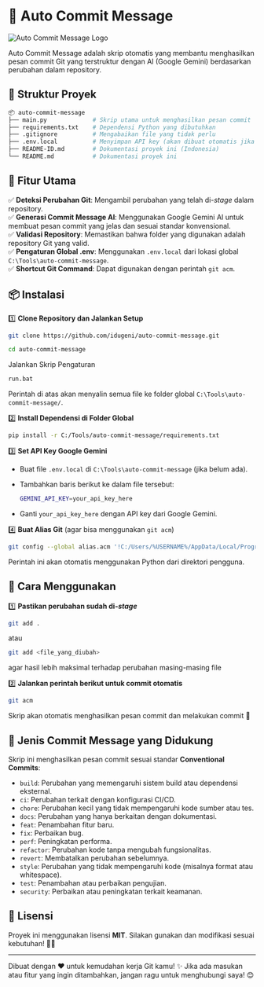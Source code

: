 # 🚀 Auto Commit Message

![Auto Commit Message Logo](https://opengraph.githubassets.com/88c7bb9179dd2f9f905e829065d2dac83fae36b8/idugeni/auto-commit-message)

Auto Commit Message adalah skrip otomatis yang membantu menghasilkan pesan commit Git yang terstruktur dengan AI (Google Gemini) berdasarkan perubahan dalam repository.

## 📂 Struktur Proyek

```sh
📦 auto-commit-message
├── main.py             # Skrip utama untuk menghasilkan pesan commit
├── requirements.txt    # Dependensi Python yang dibutuhkan
├── .gitignore          # Mengabaikan file yang tidak perlu
├── .env.local          # Menyimpan API key (akan dibuat otomatis jika belum ada)
├── README-ID.md        # Dokumentasi proyek ini (Indonesia)
└── README.md           # Dokumentasi proyek ini
```

## 📜 Fitur Utama

✅ **Deteksi Perubahan Git**: Mengambil perubahan yang telah di-*stage* dalam repository.  
✅ **Generasi Commit Message AI**: Menggunakan Google Gemini AI untuk membuat pesan commit yang jelas dan sesuai standar konvensional.  
✅ **Validasi Repository**: Memastikan bahwa folder yang digunakan adalah repository Git yang valid.  
✅ **Pengaturan Global .env**: Menggunakan `.env.local` dari lokasi global `C:\Tools\auto-commit-message`.  
✅ **Shortcut Git Command**: Dapat digunakan dengan perintah `git acm`.  

## 📦 Instalasi

1️⃣ **Clone Repository dan Jalankan Setup**

   ```sh
   git clone https://github.com/idugeni/auto-commit-message.git
   ```

   ```sh
   cd auto-commit-message
   ```

Jalankan Skrip Pengaturan

   ```sh
   run.bat
   ```

   Perintah di atas akan menyalin semua file ke folder global `C:\Tools\auto-commit-message/`.

2️⃣ **Install Dependensi di Folder Global**

   ```sh
   pip install -r C:/Tools/auto-commit-message/requirements.txt
   ```

3️⃣ **Set API Key Google Gemini**

- Buat file `.env.local` di `C:\Tools\auto-commit-message` (jika belum ada).
- Tambahkan baris berikut ke dalam file tersebut:

     ```sh
     GEMINI_API_KEY=your_api_key_here
     ```

- Ganti `your_api_key_here` dengan API key dari Google Gemini.

4️⃣ **Buat Alias Git** (agar bisa menggunakan `git acm`)

   ```sh
   git config --global alias.acm '!C:/Users/%USERNAME%/AppData/Local/Programs/Python/Python313/python.exe C:/Tools/auto-commit-message/main.py'
   ```

   Perintah ini akan otomatis menggunakan Python dari direktori pengguna.

## 🚀 Cara Menggunakan

1️⃣ **Pastikan perubahan sudah di-*stage***

   ```sh
   git add .
   ```

   atau

   ```sh
   git add <file_yang_diubah>
   ```

   agar hasil lebih maksimal terhadap perubahan masing-masing file

2️⃣ **Jalankan perintah berikut untuk commit otomatis**

   ```sh
   git acm
   ```

   Skrip akan otomatis menghasilkan pesan commit dan melakukan commit 🎉

## 📌 Jenis Commit Message yang Didukung

Skrip ini menghasilkan pesan commit sesuai standar **Conventional Commits**:

- `build`: Perubahan yang memengaruhi sistem build atau dependensi eksternal.
- `ci`: Perubahan terkait dengan konfigurasi CI/CD.
- `chore`: Perubahan kecil yang tidak mempengaruhi kode sumber atau tes.
- `docs`: Perubahan yang hanya berkaitan dengan dokumentasi.
- `feat`: Penambahan fitur baru.
- `fix`: Perbaikan bug.
- `perf`: Peningkatan performa.
- `refactor`: Perubahan kode tanpa mengubah fungsionalitas.
- `revert`: Membatalkan perubahan sebelumnya.
- `style`: Perubahan yang tidak mempengaruhi kode (misalnya format atau whitespace).
- `test`: Penambahan atau perbaikan pengujian.
- `security`: Perbaikan atau peningkatan terkait keamanan.

## 📜 Lisensi

Proyek ini menggunakan lisensi **MIT**. Silakan gunakan dan modifikasi sesuai kebutuhan! 🚀💖

---

Dibuat dengan ❤️ untuk kemudahan kerja Git kamu! ✨ Jika ada masukan atau fitur yang ingin ditambahkan, jangan ragu untuk menghubungi saya! 😊
